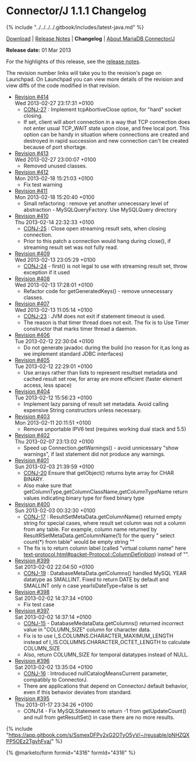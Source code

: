 # Connector/J 1.1.1 Changelog

{% include "../../../../.gitbook/includes/latest-java.md" %}

[Download](https://downloads.mariadb.org/client-java/1.1.1/) | [Release Notes](../../1.1/1.1.1.md) | **Changelog** | [About MariaDB Connector/J](https://app.gitbook.com/s/CjGYMsT2MVP4nd3IyW2L/mariadb-connector-j/about-mariadb-connector-j)

**Release date:** 01 Mar 2013

For the highlights of this release, see the [release notes](../../1.1/1.1.1.md).

The revision number links will take you to the revision's page on Launchpad. On Launchpad you can view more details of the revision and view diffs of the code modified in that revision.

* [Revision #414](https://bazaar.launchpad.net/~maria-captains/mariadb-java-client/trunk/revision/414)\
  Wed 2013-02-27 23:17:31 +0100
  * [CONJ-27](https://jira.mariadb.org/browse/CONJ-27) : Implement tcpAbortiveClose option, for "hard" socket closing.
  * If set, client will abort connection in a way that TCP connection does not enter usual TCP\_WAIT state upon close, and free local port. This option can be handy in situation where connections are created and destroyed in rapid succession and new connection can't be created because of port shortage.
* [Revision #413](https://bazaar.launchpad.net/~maria-captains/mariadb-java-client/trunk/revision/413)\
  Wed 2013-02-27 23:00:07 +0100
  * Removed unused classes.
* [Revision #412](https://bazaar.launchpad.net/~maria-captains/mariadb-java-client/trunk/revision/412)\
  Mon 2013-02-18 15:21:03 +0100
  * Fix test warning
* [Revision #411](https://bazaar.launchpad.net/~maria-captains/mariadb-java-client/trunk/revision/411)\
  Mon 2013-02-18 15:20:40 +0100
  * Small refactoring : remove yet another unnecessary level of abstraction - MySQLQueryFactory. Use MySQLQuery directory
* [Revision #410](https://bazaar.launchpad.net/~maria-captains/mariadb-java-client/trunk/revision/410)\
  Thu 2013-02-14 22:32:33 +0100
  * [CONJ-25](https://jira.mariadb.org/browse/CONJ-25) : Close open streaming result sets, when closing connection.
  * Prior to this patch a connection would hang during close(), if streaming result set was not fully read.
* [Revision #409](https://bazaar.launchpad.net/~maria-captains/mariadb-java-client/trunk/revision/409)\
  Wed 2013-02-13 23:05:29 +0100
  * [CONJ-24](https://jira.mariadb.org/browse/CONJ-24) - first() is not legal to use with streaming result set, throw exception if it used
* [Revision #408](https://bazaar.launchpad.net/~maria-captains/mariadb-java-client/trunk/revision/408)\
  Wed 2013-02-13 17:28:01 +0100
  * Refactor code for getGeneratedKeys() - remove unnecessary classes.
* [Revision #407](https://bazaar.launchpad.net/~maria-captains/mariadb-java-client/trunk/revision/407)\
  Wed 2013-02-13 11:05:14 +0100
  * [CONJ-23](https://jira.mariadb.org/browse/CONJ-23) : JVM does not exit if statement timeout is used.
  * The reason is that timer thread does not exit. The fix is to Use Timer constructor that marks timer thread a daemon.
* [Revision #406](https://bazaar.launchpad.net/~maria-captains/mariadb-java-client/trunk/revision/406)\
  Tue 2013-02-12 22:30:04 +0100
  * Do not generate javadoc during the build (no reason for it,as long as we implement standard JDBC interfaces)
* [Revision #405](https://bazaar.launchpad.net/~maria-captains/mariadb-java-client/trunk/revision/405)\
  Tue 2013-02-12 22:29:01 +0100
  * Use arrays rather than lists to represent resultset metadata and cached result set row, for array are more efficient (faster element access, less space)
* [Revision #404](https://bazaar.launchpad.net/~maria-captains/mariadb-java-client/trunk/revision/404)\
  Tue 2013-02-12 15:56:23 +0100
  * Implement lazy parsing of result set metadata. Avoid calling expensive String constructors unless necessary.
* [Revision #403](https://bazaar.launchpad.net/~maria-captains/mariadb-java-client/trunk/revision/403)\
  Mon 2013-02-11 20:11:51 +0100
  * Remove unportable IPV6 test (requires working dual stack and 5.5)
* [Revision #402](https://bazaar.launchpad.net/~maria-captains/mariadb-java-client/trunk/revision/402)\
  Thu 2013-02-07 23:13:02 +0100
  * Speed up Connection.getWarnings() - avoid unnicessary "show warnings", if last statement did not produce any warnings.
* [Revision #401](https://bazaar.launchpad.net/~maria-captains/mariadb-java-client/trunk/revision/401)\
  Sun 2013-02-03 21:39:59 +0100
  * [CONJ-20](https://jira.mariadb.org/browse/CONJ-20) Ensure that getObject() returns byte array for CHAR BINARY.
  * Also make sure that getColumnType,getColumnClassName,getColumnTypeName return values indicating binary type for fixed binary type
* [Revision #400](https://bazaar.launchpad.net/~maria-captains/mariadb-java-client/trunk/revision/400)\
  Sun 2013-02-03 00:32:30 +0100
  * [CONJ-17](https://jira.mariadb.org/browse/CONJ-17) : ResultSetMetaData.getColumnName() returned empty string for special cases, where result set column was not a column from any table. For example, column name returned by ResultRSetMetaData.getColumnName(1) for the query " select count(\*) from table" would be empty string ""
  * The fix is to return column label (called "virtual column name" here [text-protocol.html#packet-Protocol::ColumnDefinition](https://dev.mysql.com/doc/internals/en/text-protocol.html#packet-Protocol::ColumnDefinition)) instead of "".
* [Revision #399](https://bazaar.launchpad.net/~maria-captains/mariadb-java-client/trunk/revision/399)\
  Sat 2013-02-02 22:04:50 +0100
  * [CONJ-19](https://jira.mariadb.org/browse/CONJ-19) : DatabaseMetaData.getColumns() handled MySQL YEAR datatype as SMALLINT. Fixed to return DATE by default and SMALLINT only n case yearIsDateType=false is set
* [Revision #398](https://bazaar.launchpad.net/~maria-captains/mariadb-java-client/trunk/revision/398)\
  Sat 2013-02-02 14:37:34 +0100
  * Fix test case
* [Revision #397](https://bazaar.launchpad.net/~maria-captains/mariadb-java-client/trunk/revision/397)\
  Sat 2013-02-02 14:37:14 +0100
  * [CONJ-15](https://jira.mariadb.org/browse/CONJ-15) - DatabaseMedataData.getColumns() returned incorrect value in "COLUMN\_SIZE" column for character data.
  * Fix is to use I\_S.COLUMNS.CHARACTER\_MAXIMUM\_LENGTH instead of I\_IS.COLUMNS.CHARACTER\_OCTET\_LENGTH to calculate COLUMN\_SIZE
  * Also, return COLUMN\_SIZE for temporal datatypes instead of NULL.
* [Revision #396](https://bazaar.launchpad.net/~maria-captains/mariadb-java-client/trunk/revision/396)\
  Sat 2013-02-02 13:35:04 +0100
  * [CONJ-16](https://jira.mariadb.org/browse/CONJ-16) : Introduced nullCatalogMeansCurrent parameter, compatibly to ConnectorJ.
  * There are applications that depend on ConnectorJ default behavior, even if this behavior deviates from standard.
* [Revision #395](https://bazaar.launchpad.net/~maria-captains/mariadb-java-client/trunk/revision/395)\
  Thu 2013-01-17 23:34:26 +0100
  * CONJ14 - Fix MySQLStatement to return -1 from getUpdateCount() and null from getResultSet() in case there are no more results.

{% include "https://app.gitbook.com/s/SsmexDFPv2xG2OTyO5yV/~/reusable/pNHZQXPP5OEz2TgvhFva/" %}

{% @marketo/form formid="4316" formId="4316" %}
